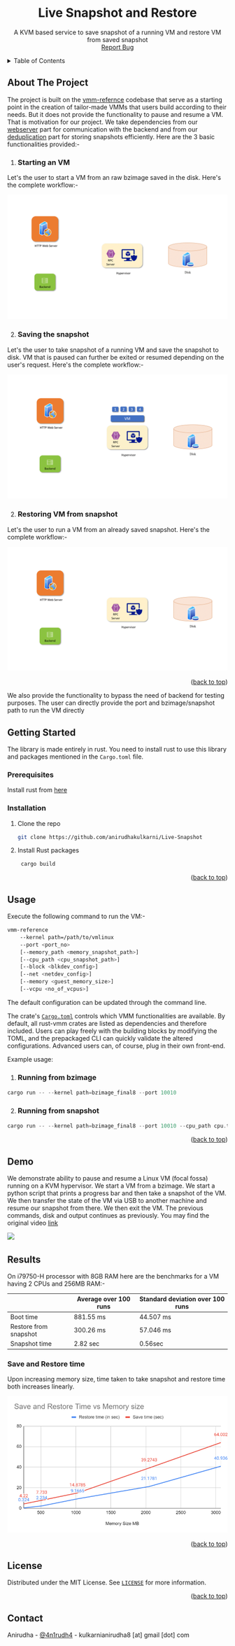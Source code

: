 <div align="center">
 <!-- #readme-top -->
 
 <a name="readme-top"></a>
<h1 align="center">Live Snapshot and Restore</h1>
  <p align="center">
    A KVM based service to save snapshot of a running VM and restore VM from saved snapshot
    <br />
    <!-- <a href="https://github.com/github_username/repo_name"><strong>Explore the docs »</strong></a> -->
    <!-- <br />
    <br />
    <a href="https://github.com/github_username/repo_name">View Demo</a>
    · -->
    <a href="https://github.com/anirudhakulkarni/Live-Snapshot/issues">Report Bug</a>
    
  </p>
</div>


<!-- TABLE OF CONTENTS -->
<details>
  <summary>Table of Contents</summary>
  <ol>
    <li>
      <a href="#about-the-project">About The Project</a>
    </li>
    <li>
      <a href="#getting-started">Getting Started</a>
      <ul>
        <li><a href="#prerequisites">Prerequisites</a></li>
        <li><a href="#installation">Installation</a></li>
      </ul>
    </li>
    <li><a href="#usage">Usage</a></li>
    <li><a href="#usage">Result</a></li>
    <li><a href="#license">License</a></li>
  </ol>
</details>



<!-- ABOUT THE PROJECT -->
## About The Project

<!-- crates.io badge -->

The project is built on the [vmm-refernce](https://github.com/codenet/vmm-reference) codebase that serve as a starting point in the creation of tailor-made VMMs that users build according to their needs. But it does not provide the functionality to pause and resume a VM. That is motivation for our project.
We take dependencies from our [webserver](https://github.com/chintansheth1711/col732_project_webserver) part for communication with the backend and from our [deduplication](https://github.com/anirudhakulkarni/de-duplication) part for storing snapshots efficiently. 
Here are the 3 basic functionalities provided:- 

1. ### Starting an VM

Let's the user to start a VM from an raw bzimage saved in the disk. Here's the complete workflow:-

![](gifs/start.gif)


2. ### Saving the snapshot

Let's the user to take snapshot of a running VM and save the snapshot to disk. VM that is paused can further be exited or resumed depending on the user's request. Here's the complete workflow:-

![](gifs/save.gif)

2. ### Restoring VM from snapshot

Let's the user to run a VM from an already saved snapshot. Here's the complete workflow:-

![](gifs/restore.gif)

<p align="right">(<a href="#readme-top">back to top</a>)</p>

We also provide the functionality to bypass the need of backend for testing purposes. The user can directly provide the port and bzimage/snapshot path to run the VM directly

<!-- GETTING STARTED -->
## Getting Started

The library is made entirely in rust. You need to install rust to use this library and packages mentioned in the `Cargo.toml` file.
### Prerequisites

Install rust from [here](https://www.rust-lang.org/tools/install)

### Installation

1. Clone the repo
   ```sh
   git clone https://github.com/anirudhakulkarni/Live-Snapshot
   ```
2. Install Rust packages
   ```sh
    cargo build
    ```

<p align="right">(<a href="#readme-top">back to top</a>)</p>



<!-- USAGE EXAMPLES -->
## Usage

Execute the following command to run the VM:- 

```bash
vmm-reference                     
    --kernel path=/path/to/vmlinux
    --port <port_no>
    [--memory_path <memory_snapshot_path>]
    [--cpu_path <cpu_snapshot_path>]
    [--block <blkdev_config>]
    [--net <netdev_config>]
    [--memory <guest_memory_size>]
    [--vcpu <no_of_vcpus>]
```

The default configuration can be updated through the command line.

The crate's [`Cargo.toml`](Cargo.toml) controls which VMM functionalities are
available. By default, all rust-vmm crates are listed as dependencies and
therefore included. Users can play freely with the building blocks by modifying
the TOML, and the prepackaged CLI can quickly validate the altered
configurations. Advanced users can, of course, plug in their own front-end.

Example usage:

1. ### Running from bzimage

```rust
cargo run -- --kernel path=bzimage_final8 --port 10010  

```

2. ### Running from snapshot

```rust
cargo run -- --kernel path=bzimage_final8 --port 10010 --cpu_path cpu.txt --memory_path mem.txt
```


<p align="right">(<a href="#readme-top">back to top</a>)</p>


## Demo
We demonstrate ability to pause and resume a Linux VM (focal fossa) running on a KVM hypervisor. We start a VM from a bzimage. We start a python script that prints a progress bar and then take a snapshot of the VM. We then transfer the state of the VM via USB to another machine and resume our snapshot from there. We then exit the VM. The previous commands, disk and output continues as previously. You may find the original video [link](https://youtu.be/Hi0ueb6cBV4)

![](docs/demo.gif)
## Results

On i79750-H processor with 8GB RAM here are the benchmarks for a VM having 2 CPUs and 256MB RAM:- 

|  | Average over 100 runs | Standard deviation over 100 runs |
| ------------- | ------------- | ------------- |
| Boot time  | 881.55 ms | 44.507 ms |
| Restore from snapshot  | 300.26 ms  | 57.046 ms |
| Snapshot time  | 2.82 sec  | 0.56sec |


### Save and Restore time 
Upon increasing memory size, time taken to take snapshot and restore time both increases linearly. 


![](images/Picture1.png)



<p align="right">(<a href="#readme-top">back to top</a>)</p>



<!-- LICENSE -->
## License

Distributed under the MIT License. See 
[`LICENSE`](
    LICENSE
) for more information.

<p align="right">(<a href="#readme-top">back to top</a>)</p>



<!-- CONTACT -->
## Contact

Anirudha - [@4n1rudh4](https://twitter.com/4n1rudh4) - kulkarnianirudha8 [at] gmail [dot] com




